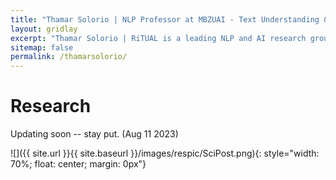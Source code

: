 ```yaml
---
title: "Thamar Solorio | NLP Professor at MBZUAI - Text Understanding & Analysis"
layout: gridlay
excerpt: "Thamar Solorio | RiTUAL is a leading NLP and AI research group at Mohamed Bin Zayed University of Artificial Intelligences (MBZUAL)."
sitemap: false
permalink: /thamarsolorio/
---
```


# Research

Updating soon -- stay put. (Aug 11 2023)

![]({{ site.url }}{{ site.baseurl }}/images/respic/SciPost.png){: style="width: 70%; float: center; margin: 0px"}
